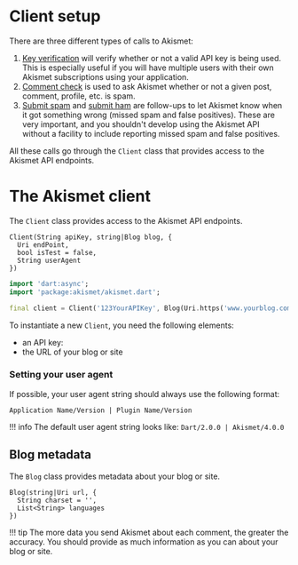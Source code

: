 # Client setup
There are three different types of calls to Akismet:

1. [Key verification](../features/key_verification.md) will verify whether or not a valid API key is being used. This is especially useful if you will have multiple users with their own Akismet subscriptions using your application.
2. [Comment check](../features/comment_check.md) is used to ask Akismet whether or not a given post, comment, profile, etc. is spam.
3. [Submit spam](../features/submit_spam.md) and [submit ham](../features/submit_ham.md) are follow-ups to let Akismet know when it got something wrong (missed spam and false positives). These are very important, and you shouldn't develop using the Akismet API without a facility to include reporting missed spam and false positives.

All these calls go through the `Client` class that provides access to the Akismet API endpoints.

# The Akismet client
The `Client` class provides access to the Akismet API endpoints.

```
Client(String apiKey, string|Blog blog, {
  Uri endPoint,
  bool isTest = false,
  String userAgent
})
```

```dart
import 'dart:async';
import 'package:akismet/akismet.dart';

final client = Client('123YourAPIKey', Blog(Uri.https('www.yourblog.com', '/')));
```

To instantiate a new `Client`, you need the following elements:
- an API key:
- the URL of your blog or site

### Setting your user agent
If possible, your user agent string should always use the following format:

```
Application Name/Version | Plugin Name/Version
```

!!! info
    The default user agent string looks like: `Dart/2.0.0 | Akismet/4.0.0`

## Blog metadata
The `Blog` class provides metadata about your blog or site.

```
Blog(string|Uri url, {
  String charset = '',
  List<String> languages
})
```

!!! tip
    The more data you send Akismet about each comment, the greater the accuracy.
    You should provide as much information as you can about your blog or site.
